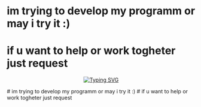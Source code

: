 # im trying to develop my programm or may i try it :)
# if u want to help or work togheter just request
<p align="center">
  <a href="https://git.io/typing-svg"><img src="https://readme-typing-svg.demolab.com?font=Bungee+Spice&size=30&duration=2500&pause=500&center=true&vCenter=true&width=300&height=30&lines=Hey+there;I'm+Zustark0" alt="Typing SVG" /></a>
</p>
# im trying to develop my programm or may i try it :)
# if u want to help or work togheter just request
